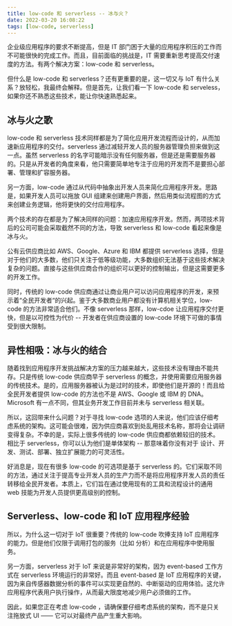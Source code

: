 ```yaml
---
title: low-code 和 serverless -- 冰与火？
date: 2022-03-20 16:08:22
tags: [low-code, serverless]
---
```


企业级应用程序的要求不断提高，但是 IT 部门困于大量的应用程序积压的工作而不可能很快的完成工作。而且，目前面临的挑战是，IT 需要重新思考提高交付速度的方法。有两个解决方案：low-code 和 serverless。

但什么是 low-code 和 serverless？还有更重要的是，这一切又与 IoT 有什么关系？放轻松，我最终会解释。但是首先，让我们看一下 low-code 和 serveless，如果你还不熟悉这些技术，能让你快速熟悉起来。

## 冰与火之歌

low-code 和 serverless 技术同样都是为了简化应用开发流程而设计的，从而加速新应用程序的交付。serverless 通过减轻开发人员的服务器管理负担来做到这一点。虽然 serverless 的名字可能暗示没有任何服务器，但是还是需要服务器的。只是从开发者的角度来看，他只需要简单地专注于应用的开发而不是要担心部署、管理和扩容服务器。

另一方面，low-code 通过从代码中抽象出开发人员来简化应用程序开发。思路是，如果开发人员可以拖放 GUI 组建来创建用户界面，然后用类似流程图的方式来创建业务逻辑，他将更快的交付应用程序。

两个技术的存在都是为了解决同样的问题：加速应用程序开发。然而，两项技术背后的公司可能会采取截然不同的方法，导致 serverless 和 low-code 看起来像是冰与火。

公有云供应商比如 AWS、Google、Azure 和 IBM 都提供 serverless 选择，但是对于他们的大多数，他们只关注于低等级功能，大多数组织无法基于这些技术解决复杂的问题。直接与这些供应商合作的组织可以更好的控制输出，但是这需要更多的开发工作。

同时，传统的 low-code 供应商通过让商业用户可以访问应用程序的开发，来预示着“全民开发者“的兴起。鉴于大多数商业用户都没有计算机相关学位，low-code 的方法非常适合他们。不像 serverless 那样，low-cdoe 让应用程序交付更快，但是以可控性为代价 -- 开发者在供应商设置的 low-code 环境下可做的事情受到很大限制。

## 异性相吸：冰与火的结合

随着找到应用程序开发挑战解决方案的压力越来越大，这些技术没有理由不能共存。只是传统 low-code 供应商早于 serverless 的概念，并使用需要应用服务器的传统技术。是的，应用服务器被认为是过时的技术，即使他们是开源的！而且给全民开发者提供 low-code 的方法也不是 AWS、Google 或 IBM 的 DNA。 Microsoft 有一点不同，但其业务开发工作目前并未与 serverless 相关联。

所以，这回带来什么问题？对于寻找 low-code 选项的人来说，他们应该仔细考虑系统的架构。这可能会很难，因为供应商喜欢到处乱用技术名称，那将会让调研变得复杂。不幸的是，实际上很多传统的 low-code 供应商都依赖较旧的技术。相比于 serverless，你可以认为他们是单体架构 -- 那意味着你没有对于 设计、开发、测试、部署、独立扩展能力的可灵活性。

好消息是，现在有很多 low-code 的可选项是基于 serverless 的。它们采取不同的方法，通过关注于提高专业开发人员的生产力而不是将应用程序开发人员的责任转移给全民开发者。本质上，它们旨在通过使用现有的工具和流程设计的通用 web 技能为开发人员提供更高级别的控制。


## Serverless、low-code 和 IoT 应用程序经验

所以，为什么这一切对于 IoT 很重要？传统的 low-code 吹捧支持 IoT 应用程序的能力。但是他们仅限于调用打包的服务（比如 分析）和在应用程序中使用服务。

另一方面，serverless 对于 IoT 来说是非常好的架构，因为 event-based 工作方式在 serverless 环境运行的非常好。而且 event-based 是 IoT 应用程序的关键，因为来自传感器数据分析的事件可以实现更自然的、中断驱动的应用体验。这允许应用程序代表用户执行操作，从而最大限度地减少用户必须做的工作。

因此，如果您正在考虑 low-code ，请确保要仔细考虑系统的架构，而不是只关注拖放式 UI —— 它可以对最终产品产生重大影响。
